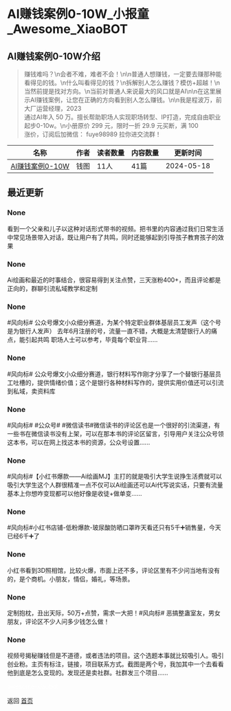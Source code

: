 # AI赚钱案例0-10W_小报童_Awesome_XiaoBOT

## AI赚钱案例0-10W介绍
> 赚钱难吗？\n会者不难，难者不会！\n\n普通人想赚钱，一定要去赚那种能看得见的钱。\n什么叫看得见的钱？\n拆解别人怎么赚钱？模仿+超越！\n当然前提是找对方向。\n当前对普通人来说最大的风口就是AI\n\n在这里展示AI赚钱案例，让您在正确的方向看到别人怎么赚钱。\n\n我是程波万，前大厂运营经理，2023  
通过AI年入 50 万。擅长帮助职场人实现职场转型、IP打造，完成自由职业起步0-10w。\n小册原价 299 元，限时一折 29.9 元买断，满 100  
涨价，订阅后加微信： fuye98989 拉你进交流群！  
  


|名称|作者|读者数量|内容数量|更新时间|
|---|---|---|---|---|
|[AI赚钱案例0-10W](https://xiaobot.net/p/rock888?refer=0b133df9-27dc-423b-8101-639049001c13)|钱图|11人|41篇|2024-05-18|

## 最近更新
### None

看到一个父亲和儿子以这种对话形式带书的视频。把书里的内容通过我们日常生活中常见场景带入对话，既让用户有了共鸣，同时还能够起到引导孩子教育孩子的效果

### None

Ai绘画和最近的时事结合，很容易得到关注点赞，三天涨粉400+，而且评论都是正向的，群聊引流私域教学和定制

### None

#风向标# 公众号爆文小众细分赛道，为某个特定职业群体基层员工发声（这个号是为银行人发声）
去年6月注册的号，流量一直不错，大概是太清楚银行人的痛点，能引起共鸣 职场人士可以参考，毕竟每个职业背......

### None

#风向标#
公众号爆文小众细分赛道，银行材料写作刚才分享了一个替银行基层员工吐槽的，提供情绪价值；这个是银行各种材料写作的，提供实用价值还可以引流到私域，卖资料库

### None

#风向标# #公众号#
#微信读书#微信读书的评论区也是一个很好的引流渠道，有一些书在微信读书没有上架，可以在那本书的评论区留言，引导用户关注公众号领这本书，可以在网上找这本书的资源，公众号设置......

### None

#风向标#【小红书爆款——Ai绘画MJ】主打的就是吸引大学生说挣生活费就可以吸引大学生这个人群很精准一点不仅可以Ai绘画还可以Ai代写说实话，只要有流量基本上你想咋变现都可以他好像是收徒+做单变......

### None

#风向标#小红书店铺-低粉爆款-玻尿酸防晒口罩昨天看还只有5千➕销售量，今天已经6千➕了

### None

小红书看到3D照相馆，比较火爆，市面上还不多，评论区里有不少问当地有没有的，是个商机。小朋友，情侣，婚礼，等场景。

### None

定制抱枕，丑出天际，50万+点赞，需求一大把！#风向标# 恶搞整蛊室友，男女朋友，评论区不少人问多少钱怎么做！

### None

视频号揭秘赚钱但是不道德，或者违法的项目。这个选题本事就比较吸引人。吸引创业粉。主页有标注，链接，项目联系方式。截图是两个号，我加其中一个去看看他到底是怎么变现的。发现还是卖社群。社群发三个项目......


<a href="https://github.com/Reno9527/awesome-xiaobot" style="color: white; text-decoration: none;">awesome-xiaobot</a>

返回 [首页](../README.md)
